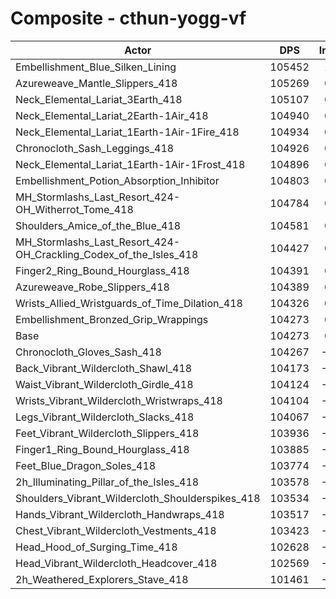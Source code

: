 # Composite - cthun-yogg-vf
| Actor | DPS | Increase |
|---|:---:|:---:|
|Embellishment_Blue_Silken_Lining|105452|1.13%|
|Azureweave_Mantle_Slippers_418|105269|0.96%|
|Neck_Elemental_Lariat_3Earth_418|105107|0.80%|
|Neck_Elemental_Lariat_2Earth-1Air_418|104940|0.64%|
|Neck_Elemental_Lariat_1Earth-1Air-1Fire_418|104934|0.63%|
|Chronocloth_Sash_Leggings_418|104926|0.63%|
|Neck_Elemental_Lariat_1Earth-1Air-1Frost_418|104896|0.60%|
|Embellishment_Potion_Absorption_Inhibitor|104803|0.51%|
|MH_Stormlashs_Last_Resort_424-OH_Witherrot_Tome_418|104784|0.49%|
|Shoulders_Amice_of_the_Blue_418|104581|0.30%|
|MH_Stormlashs_Last_Resort_424-OH_Crackling_Codex_of_the_Isles_418|104427|0.15%|
|Finger2_Ring_Bound_Hourglass_418|104391|0.11%|
|Azureweave_Robe_Slippers_418|104389|0.11%|
|Wrists_Allied_Wristguards_of_Time_Dilation_418|104326|0.05%|
|Embellishment_Bronzed_Grip_Wrappings|104273|0.00%|
|Base|104273|0.00%|
|Chronocloth_Gloves_Sash_418|104267|-0.01%|
|Back_Vibrant_Wildercloth_Shawl_418|104173|-0.10%|
|Waist_Vibrant_Wildercloth_Girdle_418|104124|-0.14%|
|Wrists_Vibrant_Wildercloth_Wristwraps_418|104104|-0.16%|
|Legs_Vibrant_Wildercloth_Slacks_418|104067|-0.20%|
|Feet_Vibrant_Wildercloth_Slippers_418|103936|-0.32%|
|Finger1_Ring_Bound_Hourglass_418|103885|-0.37%|
|Feet_Blue_Dragon_Soles_418|103774|-0.48%|
|2h_Illuminating_Pillar_of_the_Isles_418|103578|-0.67%|
|Shoulders_Vibrant_Wildercloth_Shoulderspikes_418|103534|-0.71%|
|Hands_Vibrant_Wildercloth_Handwraps_418|103517|-0.72%|
|Chest_Vibrant_Wildercloth_Vestments_418|103423|-0.82%|
|Head_Hood_of_Surging_Time_418|102628|-1.58%|
|Head_Vibrant_Wildercloth_Headcover_418|102569|-1.63%|
|2h_Weathered_Explorers_Stave_418|101461|-2.70%|
